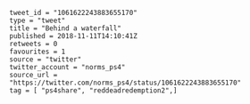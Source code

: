 ```
tweet_id = "1061622243883655170"
type = "tweet"
title = "Behind a waterfall"
published = 2018-11-11T14:10:41Z
retweets = 0
favourites = 1
source = "twitter"
twitter_account = "norms_ps4"
source_url = "https://twitter.com/norms_ps4/status/1061622243883655170"
tag = [ "ps4share", "reddeadredemption2",]
```

<p class='image'><img src='https://mnf.m17s.net/2018/11/11/DrujzarX0AELuLJ.jpg' alt=''></p>

